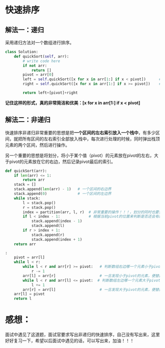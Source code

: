 # 快速排序


## 解法一：递归

采用递归方法对一个数组进行排序。

```python
class Solution:
    def quickSort(self, arr):
        # write code here
        if not arr:
            return []
        pivot = arr[0]
        left = self.quickSort([x for x in arr[1:] if x < pivot])      # 对小于pivot的所有元素进行快速排序，注意需要去除掉数组的第一个元素，因为是以它为基准。
        right = self.quickSort([x for x in arr[1:] if x >= pivot])    # 对大于等于pivot的所有元素进行快速排序

        return left+[pivot]+right
```

**记住这样的形式，真的非常简洁和优美：[x for x in arr[1:] if x < pivot]**

## 解法二：非递归

快速排序非递归非常重要的思想是把**一个区间的左右索引放入一个栈中**，有多少区间，就把所有区间的左右索引全部放入栈中，每次进行处理的时候，同时弹出栈顶元素的两个区间，然后进行操作。

另一个重要的思想是将划分，将小于某个值（pivot）的元素放在pivot的左右，大于pivot的元素放在它的右边，然后记录pivot最后的索引。

```python
def quickSort(arr):
    if len(arr) <= 1:
        return arr
    stack = []
    stack.append(len(arr) - 1)   # 一个区间的右边界
    stack.append(0)              # 一个区间的左边界
    while stack:
        l = stack.pop()
        r = stack.pop()
        index = partition(arr, l, r)  # 非常重要的操作！！！，划分的同时也要记录pivot的索引
        if l < index - 1:             # 根据当前pivot的位置来判断是否还会有新的区间，如果有，继续将其添加到栈中，否则弹出栈中已有的区间继续进行上述操作，直至栈为空为止。
            stack.append(index - 1)
            stack.append(l)
        if r > index + 1:
            stack.append(r)
            stack.append(index + 1)
    return arr

:
    pivot = arr[l]
    while l < r:
        while l < r and arr[r] >= pivot:   # 判断数组右边哪一个元素小于pivot
            r -= 1
        arr[l] = arr[r]                    # 一旦发现小于pivot的元素，便替换最开始的元素，注意：最开始元素的值已经被记录在pivot中
        while l < r and arr[l] <= pivot:  # 判断数组左边哪一个元素大于pivot
            l += 1
        arr[r] = arr[l]                    # 一旦发现大于pivot的元素，便替换刚才小于pivot的右边元素
    arr[l] = pivot
    return l
```

# 感想：

面试中遇见了这道题，面试官要求写出非递归的快速排序，自己没有写出来，这里好好复习一下，希望以后面试中遇见的话，可以写出来，加油！！！
